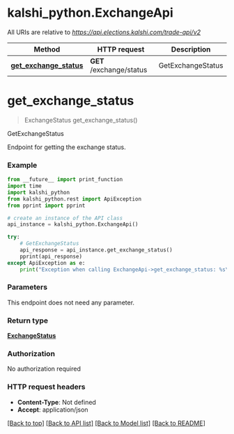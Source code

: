 # kalshi_python.ExchangeApi

All URIs are relative to *https://api.elections.kalshi.com/trade-api/v2*

Method | HTTP request | Description
------------- | ------------- | -------------
[**get_exchange_status**](ExchangeApi.md#get_exchange_status) | **GET** /exchange/status | GetExchangeStatus

# **get_exchange_status**
> ExchangeStatus get_exchange_status()

GetExchangeStatus

Endpoint for getting the exchange status.

### Example
```python
from __future__ import print_function
import time
import kalshi_python
from kalshi_python.rest import ApiException
from pprint import pprint

# create an instance of the API class
api_instance = kalshi_python.ExchangeApi()

try:
    # GetExchangeStatus
    api_response = api_instance.get_exchange_status()
    pprint(api_response)
except ApiException as e:
    print("Exception when calling ExchangeApi->get_exchange_status: %s\n" % e)
```

### Parameters
This endpoint does not need any parameter.

### Return type

[**ExchangeStatus**](ExchangeStatus.md)

### Authorization

No authorization required

### HTTP request headers

 - **Content-Type**: Not defined
 - **Accept**: application/json

[[Back to top]](#) [[Back to API list]](../README.md#documentation-for-api-endpoints) [[Back to Model list]](../README.md#documentation-for-models) [[Back to README]](../README.md)

